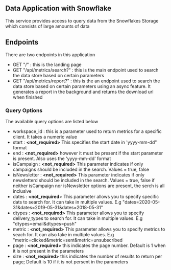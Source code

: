 ## Data Application with Snowflake
This service provides access to query data from the Snowflakes Storage which consists of large amounts of data

## Endpoints
There are two endpoints in this application
- GET "/" : this is the landing page
- GET "/api/metrics/search?<queryOptions>" : this is the main endpoint used to search the data store based on certain parameters
- GET "/api/metrics/report?<queryOptions>" : this is the an endpoint used to search the data store based on certain parameters using an async feature. It generates a report in the background and returns the download url when finished

### Query Options
The available query options are listed below

- workspace_id :  this is a **<required>** parameter used to return metrics for a specific client. It takes a numeric value
- start : **<not_required>** This specifies the start date in 'yyyy-mm-dd" format
- end : **<not_required>** however it must be present if the start parameter is present. Also uses the 'yyyy-mm-dd' format
- isCampaign : **<not_required>** This parameter indicates if only campaigns should be included in the search. Values = true, false
- isNewsletter : **<not_required>** This parameter indicates if only newsletterd should be included in the search. Values = true, false
                 if neither isCampaign nor isNewsletter options are present, the serch is all inclusive
- dates : **<not_required**> This parameter allows you to specify specific dats to search for. It can take in multiple values. E.g
"dates=2020-05-31&dates=2019-05-31&dates=2018-05-31"
- dtypes : **<not_required>** This parameter allows you to specify delivery_types to search for. It can take in multiple values. E.g 
"dtypes=email&dtypes=push"
- metric : **<not_required>** This parameter allows you to specify metrics to seach for. It can also take in multiple values. E.g
"metric=clicked&metric=sent&metric=unsubscribed
- page : **<not_required>** this indicates the page number. Default is 1 when it is not present in the parameters
- size : **<not_required>** this indicates the number of results to return per page; Default is 10 if it is not persent in the parameters